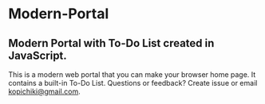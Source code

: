 # Modern-Portal
## Modern Portal with To-Do List created in JavaScript.

This is a modern web portal that you can make your browser home page. It contains a built-in To-Do List.
Questions or feedback? Create issue or email kopichiki@gmail.com.
